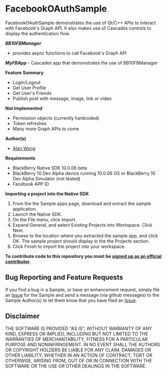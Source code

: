 # FacebookOAuthSample

FacebookOAuthSample demonstrates the use of Qt/C++ APIs to interact with Facebook's Graph API.  It also makes use of Cascades controls to display the authentication flow.

***BB10FBManager*** 
 - provides async functions to call Facebook's Graph API

***MyFBApp*** - Cascades app that demonstrates the use of BB10FBManager

**Feature Summary**

 - Login/Logout
 - Get User Profile
 - Get User's Friends
 - Publish post with message, image, link or video
 
**Not Implemented**

 - Permission objects (currently hardcoded)
 - Token refreshes
 - Many more Graph APIs to come

**Author(s)** 

* [Alan Wong](https://github.com/alawong)

**Requirements**

 - BlackBerry Native SDK 10.0.06 beta
 - BlackBerry 10 Dev Alpha device running 10.0.06 OS or BlackBerry 10 Dev Alpha Simulator (not tested)
 - Facebook APP ID


**Importing a project into the Native SDK**

 1. From the the Sample apps page, download and extract the sample application.
 2. Launch the Native SDK.
 3. On the File menu, click Import.
 4. Expand General, and select Existing Projects into Workspace. Click Next.
 5. Browse to the location where you extracted the sample app, and click OK.
    The sample project should display in the the Projects section.
 6. Click Finish to import the project into your workspace.

 **To contribute code to this repository you must be [signed up as an official contributor](http://blackberry.github.com/howToContribute.html).**


## Bug Reporting and Feature Requests

If you find a bug in a Sample, or have an enhancement request, simply file an [Issue](https://github.com/blackberry/Samples-for-Java/issues) for the Sample and send a message (via github messages) to the Sample Author(s) to let them know that you have filed an [Issue](https://github.com/blackberry/Samples-for-Java/issues).


## Disclaimer

THE SOFTWARE IS PROVIDED "AS IS", WITHOUT WARRANTY OF ANY KIND, EXPRESS OR IMPLIED, INCLUDING BUT NOT LIMITED TO THE WARRANTIES OF MERCHANTABILITY, FITNESS FOR A PARTICULAR PURPOSE AND NONINFRINGEMENT. IN NO EVENT SHALL THE AUTHORS OR COPYRIGHT HOLDERS BE LIABLE FOR ANY CLAIM, DAMAGES OR OTHER LIABILITY, WHETHER IN AN ACTION OF CONTRACT, TORT OR OTHERWISE, ARISING FROM, OUT OF OR IN CONNECTION WITH THE SOFTWARE OR THE USE OR OTHER DEALINGS IN THE SOFTWARE.